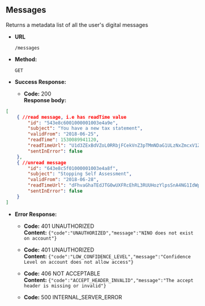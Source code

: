 Messages
----
  Returns a metadata list of all the user's digital messages

* **URL**

  `/messages`

* **Method:**

  `GET`


* **Success Response:**

  * **Code:** 200 <br />
    **Response body:**

```json
[
    { //read message, i.e has readTime value
        "id": "543e8c6001000001003e4a9e",
        "subject": "You have a new tax statement",
        "validFrom": "2018-06-25",
        "readTime": 1530089941120,
        "readTimeUrl": "U1d3ZExBdVZoL0RRbjFCekVnZ3pTMmNDaG1ULzNxZmcxV1Z4ZXVWY0FrRT0=",
        "sentInError": false
    },
    { //unread message
        "id": "643e8c5f01000001003e4a8f",
        "subject": "Stopping Self Assessment",
        "validFrom": "2018-06-28",
        "readTimeUrl": "dFhvaGhaTEdJTG0wUXFRcEhRL3RUUHozYlpsSnA4NG1IdWpTb3k0MG1zND0=",
        "sentInError": false
    }
]
```

* **Error Response:**

  * **Code:** 401 UNAUTHORIZED <br />
    **Content:** `{"code":"UNAUTHORIZED","message":"NINO does not exist on account"}`

  * **Code:** 401 UNAUTHORIZED <br />
    **Content:** `{"code":"LOW_CONFIDENCE_LEVEL","message":"Confidence Level on account does not allow access"}`

  * **Code:** 406 NOT ACCEPTABLE <br />
    **Content:** `{"code":"ACCEPT_HEADER_INVALID","message":"The accept header is missing or invalid"}`

  * **Code:** 500 INTERNAL_SERVER_ERROR <br />


